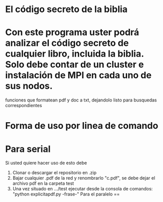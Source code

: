 
El código secreto de la biblia
==

Con este programa uster podrá analizar el código secreto de cualquier libro, incluida la biblia. Solo debe contar de un cluster e instalación de MPI en cada uno de sus nodos.
=======
funciones que formatean pdf y doc a txt, dejandolo listo para busquedas correspondientes


Forma de uso por linea de comando
==


Para serial
==

Si usted quiere hacer uso de esto debe
1. Clonar o descargar el repositorio en .zip
2. Bajar cualquier .pdf de la red y renombrarlo "c.pdf", se debe dejar el archivo pdf en la carpeta test
3. Una vez situado en .../test ejecutar desde la consola de comandos: "python explicitapdf.py -frase-"
Para el paralelo
==

